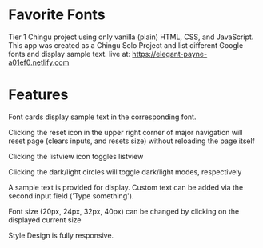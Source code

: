 # Favorite Fonts
Tier 1 Chingu project using only vanilla (plain) HTML, CSS, and JavaScript. This app was created as a Chingu Solo Project and list different Google fonts and display sample text.
live at: https://elegant-payne-a01ef0.netlify.com
# Features
Font cards display sample text in the corresponding font.

Clicking the reset icon in the upper right corner of major navigation will reset page (clears inputs, and resets size) without reloading the page itself

Clicking the listview icon toggles listview

Clicking the dark/light circles will toggle dark/light modes, respectively

A sample text is provided for display. Custom text can be added via the second input field ('Type something').

Font size (20px, 24px, 32px, 40px) can be changed by clicking on the displayed current size

Style Design is fully responsive.
